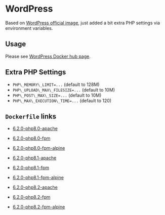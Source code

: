 # WordPress

Based on [WordPress official image](https://hub.docker.com/_/wordpress/), just added a bit extra PHP settings via environment variables.

## Usage

Please see [WordPress Docker hub page](https://hub.docker.com/_/wordpress/).

## Extra PHP Settings

- `PHP\_MEMORY\_LIMIT=...` (default to 128M)
- `PHP\_UPLOAD\_MAX\_FILESIZE=...` (default to 10M)
- `PHP\_POST\_MAX\_SIZE=...` (default to 10M)
- `PHP\_MAX\_EXECUTION\_TIME=...` (default to 120)

## `Dockerfile` links

- [6.2.0-php8.0-apache](https://github.com/alwynpan/docker-wordpress/blob/master/Dockerfile.php8.0-apache)
- [6.2.0-php8.0-fpm](https://github.com/alwynpan/docker-wordpress/blob/master/Dockerfile.php8.0-fpm)
- [6.2.0-php8.0-fpm-alpine](https://github.com/alwynpan/docker-wordpress/blob/master/Dockerfile.php8.0-fpm-alpine)

- [6.2.0-php8.1-apache](https://github.com/alwynpan/docker-wordpress/blob/master/Dockerfile.php8.1-apache)
- [6.2.0-php8.1-fpm](https://github.com/alwynpan/docker-wordpress/blob/master/Dockerfile.php8.1-fpm)
- [6.2.0-php8.1-fpm-alpine](https://github.com/alwynpan/docker-wordpress/blob/master/Dockerfile.php8.1-fpm-alpine)

- [6.2.0-php8.2-apache](https://github.com/alwynpan/docker-wordpress/blob/master/Dockerfile.php8.2-apache)
- [6.2.0-php8.2-fpm](https://github.com/alwynpan/docker-wordpress/blob/master/Dockerfile.php8.2-fpm)
- [6.2.0-php8.2-fpm-alpine](https://github.com/alwynpan/docker-wordpress/blob/master/Dockerfile.php8.2-fpm-alpine)
